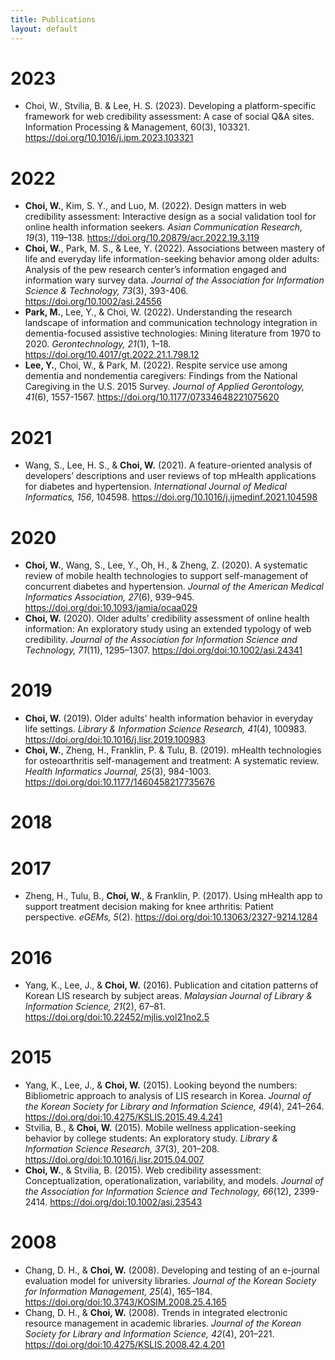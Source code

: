 ```yaml
---
title: Publications
layout: default
---
```


# 2023
- Choi, W., Stvilia, B. & Lee, H. S. (2023). Developing a platform-specific framework for web credibility assessment: A case of social Q&A sites. Information Processing & Management, 60(3), 103321. https://doi.org/10.1016/j.ipm.2023.103321

# 2022
- **Choi, W.**, Kim, S. Y., and Luo, M. (2022). Design matters in web credibility assessment: Interactive design as a social validation tool for online health information seekers. *Asian Communication Research, 19*(3), 119–138. https://doi.org/10.20879/acr.2022.19.3.119
- **Choi, W.**, Park, M. S., & Lee, Y. (2022). Associations between mastery of life and everyday life information-seeking behavior among older adults: Analysis of the pew research center’s information engaged and information wary survey data. *Journal of the Association for Information Science & Technology, 73*(3), 393-406. https://doi.org/10.1002/asi.24556
- **Park, M.**, Lee, Y., & Choi, W. (2022). Understanding the research landscape of information and communication technology integration in dementia-focused assistive technologies: Mining literature from 1970 to 2020. *Gerontechnology, 21*(1), 1–18. https://doi.org/10.4017/gt.2022.21.1.798.12
- **Lee, Y.**, Choi, W., & Park, M. (2022). Respite service use among dementia and nondementia caregivers: Findings from the National Caregiving in the U.S. 2015 Survey. *Journal of Applied Gerontology, 41*(6), 1557-1567. https://doi.org/10.1177/07334648221075620

# 2021
- Wang, S., Lee, H. S., & **Choi, W.** (2021). A feature-oriented analysis of developers’ descriptions and user reviews of top mHealth applications for diabetes and hypertension. *International Journal of Medical Informatics, 156*, 104598. https://doi.org/10.1016/j.ijmedinf.2021.104598

# 2020
- **Choi, W.**, Wang, S., Lee, Y., Oh, H., & Zheng, Z. (2020). A systematic review of mobile health technologies to support self-management of concurrent diabetes and hypertension. *Journal of the American Medical Informatics Association, 27*(6), 939–945. https://doi.org/doi:10.1093/jamia/ocaa029
- **Choi, W.** (2020). Older adults’ credibility assessment of online health information: An exploratory study using an extended typology of web credibility. *Journal of the Association for Information Science and Technology, 71*(11), 1295–1307. https://doi.org/doi:10.1002/asi.24341

# 2019
- **Choi, W.** (2019). Older adults’ health information behavior in everyday life settings. *Library & Information Science Research, 41*(4), 100983. https://doi.org/doi:10.1016/j.lisr.2019.100983
- **Choi, W.**, Zheng, H., Franklin, P. & Tulu, B. (2019). mHealth technologies for osteoarthritis self-management and treatment: A systematic review. *Health Informatics Journal, 25*(3), 984-1003. https://doi.org/doi:10.1177/1460458217735676

# 2018

# 2017
- Zheng, H., Tulu, B., **Choi, W.**, & Franklin, P. (2017). Using mHealth app to support treatment decision making for knee arthritis: Patient perspective. *eGEMs, 5*(2). https://doi.org/doi:10.13063/2327-9214.1284

# 2016
- Yang, K., Lee, J., & **Choi, W.** (2016). Publication and citation patterns of Korean LIS research by subject areas. *Malaysian Journal of Library & Information Science, 21*(2), 67–81. https://doi.org/doi:10.22452/mjlis.vol21no2.5

# 2015
- Yang, K., Lee, J., & **Choi, W.** (2015). Looking beyond the numbers: Bibliometric approach to analysis of LIS research in Korea. *Journal of the Korean Society for Library and Information Science, 49*(4), 241–264. https://doi.org/doi:10.4275/KSLIS.2015.49.4.241
- Stvilia, B., & **Choi, W.** (2015). Mobile wellness application-seeking behavior by college students: An exploratory study. *Library & Information Science Research, 37*(3), 201–208. https://doi.org/doi:10.1016/j.lisr.2015.04.007
- **Choi, W.**, & Stvilia, B. (2015). Web credibility assessment: Conceptualization, operationalization, variability, and models. *Journal of the Association for Information Science and Technology, 66*(12), 2399-2414. https://doi.org/doi:10.1002/asi.23543

# 2008
- Chang, D. H., & **Choi, W.** (2008). Developing and testing of an e-journal evaluation model for university libraries. *Journal of the Korean Society for Information Management, 25*(4), 165–184. https://doi.org/doi:10.3743/KOSIM.2008.25.4.165
- Chang, D. H., & **Choi, W.** (2008). Trends in integrated electronic resource management in academic libraries. *Journal of the Korean Society for Library and Information Science, 42*(4), 201–221. https://doi.org/doi:10.4275/KSLIS.2008.42.4.201
